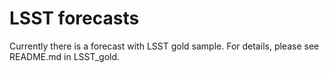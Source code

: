 # LSST forecasts
Currently there is a forecast with LSST gold sample. For details, please see
README.md in LSST_gold.
